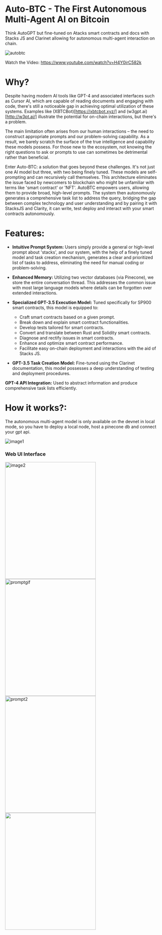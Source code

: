 # Auto-BTC - The First Autonomous Multi-Agent AI on Bitcoin

Think AutoGPT but fine-tuned on Atacks smart contracts and docs with Stacks JS and Clarinet allowing for autonomous multi-agent interaction on chain.

![autobtc](https://github.com/jjjutla/Auto-BTC/assets/22000925/95f77134-9481-44cc-bca0-a42c46e9a51c)

Watch the Video: https://www.youtube.com/watch?v=H4Y0irC582k 

# Why?
Despite having modern AI tools like GPT-4 and associated interfaces such as Cursor AI, which are capable of reading documents and engaging with code, there's still a noticeable gap in achieving optimal utilization of these systems. Examples like (XBTCBot)[https://xbtcbot.xyz/] and (w3gpt.ai)[http://w3pt.ai/] illustrate the potential for on-chain interactions, but there's a problem.

The main limitation often arises from our human interactions – the need to construct appropriate prompts and our problem-solving capability. As a result, we barely scratch the surface of the true intelligence and capability these models possess. For those new to the ecosystem, not knowing the right questions to ask or prompts to use can sometimes be detrimental rather than beneficial.

Enter Auto-BTC: a solution that goes beyond these challenges. It's not just one AI model but three, with two being finely tuned. These models are self-prompting and can recursively call themselves. This architecture eliminates the issue faced by newcomers to blockchain who might be unfamiliar with terms like 'smart contract' or 'NFT'. AutoBTC empowers users, allowing them to provide broad, high-level prompts. The system then autonomously generates a comprehensive task list to address the query, bridging the gap between complex technology and user understanding and by pairing it with StacksJS and Clarity, it can write, test deploy and interact with your smart contracts autonomously. 


# Features:
- **Intuitive Prompt System:** Users simply provide a general or high-level prompt about 'stacks', and our system, with the help of a finely tuned model and task creation mechanism, generates a clear and prioritized list of tasks to address, eliminating the need for manual coding or problem-solving.

- **Enhanced Memory:** Utilizing two vector databases (via Pinecone), we store the entire conversation thread. This addresses the common issue with most large language models where details can be forgotten over extended interactions.

- **Specialized GPT-3.5 Execution Model:** Tuned specifically for SP900 smart contracts, this model is equipped to:
  - Craft smart contracts based on a given prompt.
  - Break down and explain smart contract functionalities.
  - Develop tests tailored for smart contracts.
  - Convert and translate between Rust and Solidity smart contracts.
  - Diagnose and rectify issues in smart contracts.
  - Enhance and optimize smart contract performance.
  - Facilitate easy on-chain deployment and interactions with the aid of Stacks JS.

- **GPT-3.5 Task Creation Model:** Fine-tuned using the Clarinet documentation, this model possesses a deep understanding of testing and deployment procedures.

**GPT-4 API Integration:** Used to abstract information and produce comprehensive task lists efficiently.



# How it works?:
The autonomous multi-agent model is only available on the devnet in local mode, so you have to deploy a local node, host a pinecone db and connect your gpt api. 

<img src="https://github.com/jjjutla/Auto-BTC/assets/22000925/44fc1fef-7373-4882-a234-f3750b4f3377" alt="image1">

### Web UI Interface

<img src="https://github.com/jjjutla/Auto-BTC/assets/22000925/1619bb63-e999-4af1-989d-fccfbe24c2b5" alt="image2" width="297" height="382">
<img src="https://github.com/jjjutla/Auto-BTC/assets/22000925/67e6b59a-2d26-4a84-902f-695759e17a08" alt="promptgif" width="297" height="382">
<img src="https://github.com/jjjutla/Auto-BTC/assets/22000925/26256c93-5fbe-47aa-9355-2ae8b4f3cdea" alt="prompt2" width="297" height="382">
<img src="https://github.com/jjjutla/Auto-BTC/assets/22000925/682ca6c8-81dc-45fa-8b83-581f6167e8d3" width="297" height="382">


